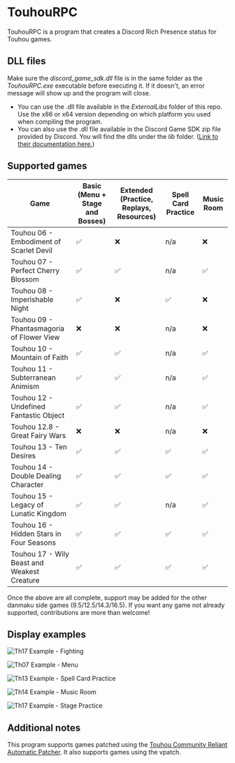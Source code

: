 # TouhouRPC
TouhouRPC is a program that creates a Discord Rich Presence status for Touhou games. 

## DLL files
Make sure the *discord_game_sdk.dll* file is in the same folder as the *TouhouRPC.exe* executable before executing it. If it doesn't, an error message will show up and the program will close.  
- You can use the .dll file available in the *ExternalLibs* folder of this repo. Use the x86 or x64 version depending on which platform you used when compiling the program.  
- You can also use the .dll file available in the Discord Game SDK zip file provided by Discord. You will find the dlls under the *lib* folder. ([Link to their documentation here.](https://discordapp.com/developers/docs/game-sdk/sdk-starter-guide))


## Supported games
| Game											| Basic (Menu + Stage and Bosses) | Extended (Practice, Replays, Resources) | Spell Card Practice | Music Room |
|--|--|--|--|--|
| Touhou 06 - Embodiment of Scarlet Devil		| ✅ | ❌ | n/a | ❌ |
| Touhou 07 - Perfect Cherry Blossom			| ✅ | ✅ | n/a | ✅ |
| Touhou 08 - Imperishable Night				| ✅ | ❌ | ✅ | ❌ |
| Touhou 09 - Phantasmagoria of Flower View		| ❌ | ❌ | n/a | ❌ |
| Touhou 10 - Mountain of Faith					| ✅ | ✅ | n/a | ✅ |
| Touhou 11 - Subterranean Animism				| ✅ | ✅ | n/a | ✅ |
| Touhou 12 - Undefined Fantastic Object		| ✅ | ✅ | n/a | ✅ |
| Touhou 12.8 - Great Fairy Wars				| ❌ | ❌ | n/a | ❌ |
| Touhou 13 - Ten Desires						| ✅ | ✅ | ✅ | ✅ |
| Touhou 14 - Double Dealing Character			| ✅ | ✅ | ✅ | ✅ |
| Touhou 15 - Legacy of Lunatic Kingdom			| ✅ | ✅ | n/a | ✅ |
| Touhou 16 - Hidden Stars in Four Seasons		| ✅ | ✅ | ✅ | ✅ |
| Touhou 17 - Wily Beast and Weakest Creature	| ✅ | ✅ | ✅ | ✅ |

Once the above are all complete, support may be added for the other danmaku side games (9.5/12.5/14.3/16.5). If you want any game not already supported, contributions are more than welcome!

## Display examples
![Th17 Example - Fighting](https://relick.me/touhourpc/1-wbawc-playing.png)
  
![Th07 Example - Menu](https://relick.me/touhourpc/2-pcb-menu.png)
  
![Th13 Example - Spell Card Practice](https://relick.me/touhourpc/3-td-spellcard.png)
  
![Th14 Example - Music Room](https://relick.me/touhourpc/4-ddc-musicroom.png)
  
![Th17 Example - Stage Practice](https://relick.me/touhourpc/5-wbawc-practicing.png)
 

## Additional notes
This program supports games patched using the [Touhou Community Reliant Automatic Patcher](https://github.com/thpatch/thcrap). It also supports games using the vpatch.
